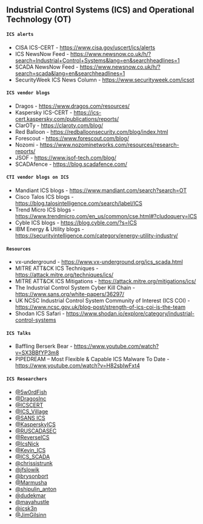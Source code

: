 ## Industrial Control Systems (ICS) and Operational Technology (OT)

#### `ICS alerts`
- CISA ICS-CERT - https://www.cisa.gov/uscert/ics/alerts
- ICS NewsNow Feed - https://www.newsnow.co.uk/h/?search=Industrial+Control+Systems&lang=en&searchheadlines=1
- SCADA NewsNow Feed - https://www.newsnow.co.uk/h/?search=scada&lang=en&searchheadlines=1
- SecurityWeek ICS News Column - https://www.securityweek.com/icsot

#### `ICS vendor blogs`
- Dragos - https://www.dragos.com/resources/
- Kaspersky ICS-CERT - https://ics-cert.kaspersky.com/publications/reports/
- ClarOTy - https://claroty.com/blog/
- Red Balloon - https://redballoonsecurity.com/blog/index.html
- Forescout - https://www.forescout.com/blog/
- Nozomi - https://www.nozominetworks.com/resources/research-reports/
- JSOF - https://www.jsof-tech.com/blog/
- SCADAfence - https://blog.scadafence.com/

#### `CTI vendor blogs on ICS`
- Mandiant ICS blogs - https://www.mandiant.com/search?search=OT
- Cisco Talos ICS blogs - https://blog.talosintelligence.com/search/label/ICS
- Trend Micro ICS blogs - https://www.trendmicro.com/en_us/common/cse.html#?cludoquery=ICS
- Cyble ICS blogs - https://blog.cyble.com/?s=ICS
- IBM Energy & Utility blogs - https://securityintelligence.com/category/energy-utility-industry/ 

#### `Resources`
- vx-underground - https://www.vx-underground.org/ics_scada.html
- MITRE ATT&CK ICS Techniques - https://attack.mitre.org/techniques/ics/
- MITRE ATT&CK ICS Mitigations - https://attack.mitre.org/mitigations/ics/
- The Industrial Control System Cyber Kill Chain - https://www.sans.org/white-papers/36297/
- UK NCSC Industrial Control System Community of Interest (ICS COI) - https://www.ncsc.gov.uk/blog-post/strength-of-ics-coi-is-the-team
- Shodan ICS Safari - https://www.shodan.io/explore/category/industrial-control-systems

#### `ICS Talks`
- Baffling Berserk Bear - https://www.youtube.com/watch?v=SX3BBfYP3m8
- PIPEDREAM – Most Flexible & Capable ICS Malware To Date - https://www.youtube.com/watch?v=H82sbIwFxt4

#### `ICS Researchers`
- [@5w0rdFish](https://twitter.com/5w0rdFish)
- [@DragosInc](https://twitter.com/DragosInc)
- [@ICSCERT](https://twitter.com/ICSCERT)
- [@ICS_Village](https://twitter.com/ICS_Village)
- [@SANS ICS](https://twitter.com/SANSICS)
- [@KasperskyICS](https://twitter.com/KasperskyICS)
- [@RUSCADASEC](https://twitter.com/RUSCADASEC)
- [@ReverseICS](https://twitter.com/ReverseICS)
- [@IcsNick](https://twitter.com/IcsNick)
- [@Kevin_ICS](https://twitter.com/Kevin_ICS)
- [@ICS_SCADA](https://twitter.com/ICS_SCADA)
- [@chrissistrunk](https://twitter.com/chrissistrunk)
- [@jfslowik](https://twitter.com/jfslowik)
- [@brysonbort](https://twitter.com/brysonbort)
- [@Marmusha](https://twitter.com/Marmusha)
- [@shipulin_anton](https://twitter.com/shipulin_anton)
- [@dudekmar](https://twitter.com/dudekmar)
- [@mayahustle](https://twitter.com/mayahustle)
- [@icsk3n](https://twitter.com/icsk3n)
- [@JimGilsinn](https://twitter.com/JimGilsinn)

